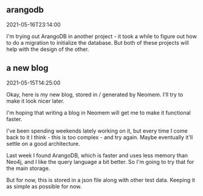 
## arangodb

2021-05-16T23:14:00


I'm trying out ArangoDB in another project - it took a while to figure out how to do a migration to initialize the database. But both of these projects will help with the design of the other. 



## a new blog

2021-05-15T14:25:00


Okay, here is my new blog, stored in / generated by Neomem. I'll try to make it look nicer later.

I'm hoping that writing a blog in Neomem will get me to make it functional faster. 

I've been spending weekends lately working on it, but every time I come back to it I think - this is too complex - and try again. Maybe eventually it'll settle on a good architecture. 

Last week I found ArangoDB, which is faster and uses less memory than Neo4j, and I like the query language a bit better. So I'm going to try that for the main storage.

But for now, this is stored in a json file along with other test data. Keeping it as simple as possible for now.

